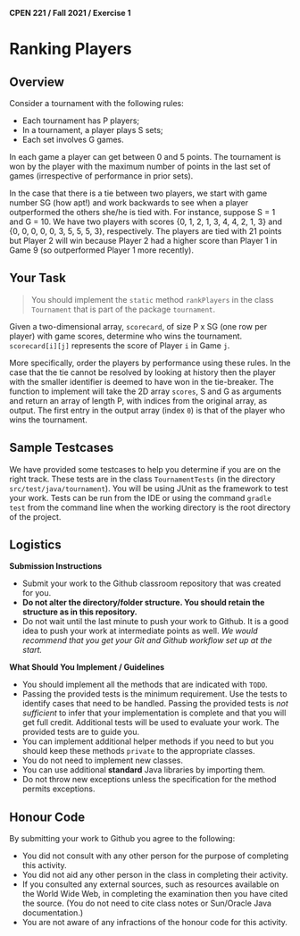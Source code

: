 **CPEN 221 / Fall 2021 / Exercise 1**

Ranking Players
===============

## Overview

Consider a tournament with the following rules:

- Each tournament has P players;
- In a tournament, a player plays S sets;
- Each set involves G games.

In each game a player can get between 0 and 5 points. The tournament is won by the player with the maximum number of points in the last set of games (irrespective of performance in prior sets).

In the case that there is a tie between two players, we start with game number SG (how apt!) and work backwards to see when a player outperformed the others she/he is tied with. For instance, suppose S = 1 and G = 10. We have two players with scores {0, 1, 2, 1, 3, 4, 4, 2, 1, 3} and {0, 0, 0, 0, 0, 3, 5, 5, 5, 3}, respectively. The players are tied with 21 points but Player 2 will win because Player 2 had a higher score than Player 1 in Game 9 (so outperformed Player 1 more recently).

## Your Task

> You should implement the `static` method `rankPlayers` in the class `Tournament` that is part of the package `tournament`. 

Given a two-dimensional array, `scorecard`, of size P x SG (one row per player) with game scores, determine who wins the tournament. `scorecard[i][j]` represents the score of Player `i` in Game `j`. 

More specifically, order the players by performance using these rules. In the case that the tie cannot be resolved by looking at history then the player with the smaller identifier is deemed to have won in the tie-breaker.
The function to implement will take the 2D array `scores`, S and G as arguments and return an array of length P, with indices from the original array, as output. The first entry in the output array (index `0`) is that of the player who wins the tournament.

## Sample Testcases

We have provided some testcases to help you determine if you are on the right track. These tests are in the class `TournamentTests` (in the directory `src/test/java/tournament`). You will be using JUnit as the framework to test your work. Tests can be run from the IDE or using the command `gradle test` from the command line when the working directory is the root directory of the project.

## Logistics

**Submission Instructions**

+ Submit your work to the Github classroom repository that was created for you.
+ **Do not alter the directory/folder structure. You should retain the structure as in this repository.**
+ Do not wait until the last minute to push your work to Github. It is a good idea to push your work at intermediate points as well. _We would recommend that you get your Git and Github workflow set up at the start._

**What Should You Implement / Guidelines**

+ You should implement all the methods that are indicated with `TODO`.
+ Passing the provided tests is the minimum requirement. Use the tests to identify cases that need to be handled. Passing the provided tests is *not sufficient* to infer that your implementation is complete and that you will get full credit. Additional tests will be used to evaluate your work. The provided tests are to guide you.
+ You can implement additional helper methods if you need to but you should keep these methods `private` to the appropriate classes.
+ You do not need to implement new classes.
+ You can use additional **standard** Java libraries by importing them.
+ Do not throw new exceptions unless the specification for the method permits exceptions.

## Honour Code

By submitting your work to Github you agree to the following:

+ You did not consult with any other person for the purpose of completing this activity.
+ You did not aid any other person in the class in completing their activity.
+ If you consulted any external sources, such as resources available on the World Wide Web, in completing the examination then you have cited the source. (You do not need to cite class notes or Sun/Oracle Java documentation.)
+ You are not aware of any infractions of the honour code for this activity.